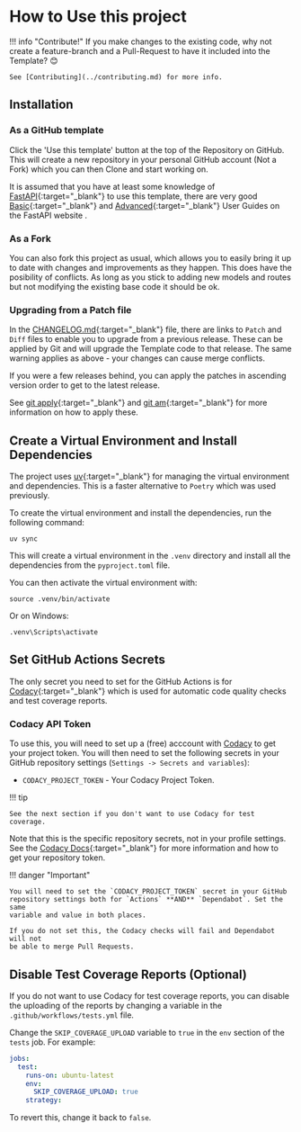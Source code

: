 # How to Use this project

!!! info "Contribute!"
    If you make changes to the existing code, why not create a
    feature-branch and a Pull-Request to have it included into the Template? 😊

    See [Contributing](../contributing.md) for more info.

## Installation

### As a GitHub template

Click the 'Use this template' button at the top of the Repository on GitHub.
This will create a new repository in your personal GitHub account (Not a Fork)
which you can then Clone and start working on.

It is assumed that you have at least some knowledge of
[FastAPI](https://fastapi.tiangolo.com/){:target="_blank"} to use this template,
there are very good
[Basic](https://fastapi.tiangolo.com/tutorial/){:target="_blank"} and
[Advanced](https://fastapi.tiangolo.com/advanced/){:target="_blank"} User Guides
on the FastAPI website .

### As a Fork

You can also fork this project as usual, which allows you to easily bring it up
to date with changes and improvements as they happen. This does have the
posibility of conflicts. As long as you stick to adding new models and routes
but not modifying the existing base code it should be ok.

### Upgrading from a Patch file

In the
[CHANGELOG.md](https://github.com/seapagan/fastapi-template/blob/main/CHANGELOG.md){:target="_blank"}
file, there are links to `Patch` and `Diff` files to enable you to upgrade from
a previous release. These can be applied by Git and will upgrade the Template
code to that release. The same warning applies as above - your changes can cause
merge conflicts.

If you were a few releases behind, you can apply the patches in ascending
version order to get to the latest release.

See [git apply](https://git-scm.com/docs/git-apply){:target="_blank"} and [git
am](https://git-scm.com/docs/git-am){:target="_blank"} for more information on
how to apply these.

## Create a Virtual Environment and Install Dependencies

The project uses [uv](https://docs.astral.sh/uv/){:target="_blank"} for managing
the virtual environment and dependencies. This is a faster alternative to
`Poetry` which was used previously.

To create the virtual environment and install the dependencies, run the
following command:

```console
uv sync
```

This will create a virtual environment in the `.venv` directory and install all
the dependencies from the `pyproject.toml` file.

You can then activate the virtual environment with:

```console
source .venv/bin/activate
```

Or on Windows:

```console
.venv\Scripts\activate
```

## Set GitHub Actions Secrets

The only secret you need to set for the GitHub Actions is for
[Codacy](https://www.codacy.com/){:target="_blank"} which is used for automatic
code quality checks and test coverage reports.

### Codacy API Token

To use this, you will need to set up a (free) acccount with
[Codacy](https://www.codacy.com/signup-codacy) to get your project token. You
will then need to set the following secrets in your GitHub repository settings
(`Settings -> Secrets and variables`):

- `CODACY_PROJECT_TOKEN` - Your Codacy Project Token.

!!! tip

    See the next section if you don't want to use Codacy for test coverage.

Note that this is the specific repository secrets, not in your profile settings.
See the [Codacy
Docs](https://docs.codacy.com/codacy-api/api-tokens/#project-api-tokens){:target="_blank"}
for more information and how to get your repository token.

!!! danger "Important"

    You will need to set the `CODACY_PROJECT_TOKEN` secret in your GitHub
    repository settings both for `Actions` **AND** `Dependabot`. Set the same
    variable and value in both places.

    If you do not set this, the Codacy checks will fail and Dependabot will not
    be able to merge Pull Requests.

## Disable Test Coverage Reports (Optional)

If you do not want to use Codacy for test coverage reports, you can disable the
uploading of the reports by changing a variable in the
`.github/workflows/tests.yml` file.

Change the `SKIP_COVERAGE_UPLOAD` variable to `true` in the `env` section of the
`tests` job. For example:

```yaml hl_lines="5"
jobs:
  test:
    runs-on: ubuntu-latest
    env:
      SKIP_COVERAGE_UPLOAD: true
    strategy:
```

To revert this, change it back to `false`.
